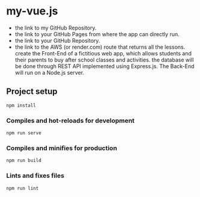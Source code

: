 # my-vue.js
- the link to my GitHub Repository. 
- the link to your GitHub Pages from where the app can directly run. 
- the link to your GitHub Repository.
- the link to the AWS (or render.com) route that returns all the lessons. create the Front-End of a fictitious web app, which allows students and their parents to buy after school classes and activities. the database will be done through REST API implemented using Express.js. The Back-End will run on a Node.js server.
## Project setup
```
npm install
```
### Compiles and hot-reloads for development
```
npm run serve
```
### Compiles and minifies for production
```
npm run build
```
### Lints and fixes files
```
npm run lint
```

